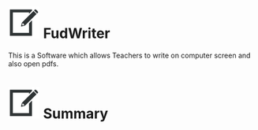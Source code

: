 # ![Alt text](web/images/pen64.png "FudWriter") FudWriter

This is a Software which allows Teachers to write on computer screen and also open pdfs.

# ![Alt text](web/images/pen64.png "Summary") Summary

